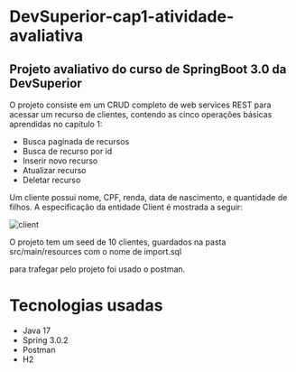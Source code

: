 # DevSuperior-cap1-atividade-avaliativa

## Projeto avaliativo do curso de SpringBoot 3.0 da DevSuperior


O projeto consiste em um CRUD completo de web services REST para acessar um recurso de clientes, contendo as cinco operações básicas aprendidas no capítulo 1:

* Busca paginada de recursos
* Busca de recurso por id
* Inserir novo recurso
* Atualizar recurso
* Deletar recurso
    


Um cliente possui nome, CPF, renda, data de nascimento, e quantidade de filhos. A especificação da entidade Client é mostrada a seguir: 

![client](https://user-images.githubusercontent.com/112667015/214176315-65f3e01a-7d26-4ea6-8211-8d2c7139b53c.png)

O projeto tem um seed de 10 clientes, guardados na pasta src/main/resources com o nome de import.sql

para trafegar pelo projeto foi usado o postman.


# Tecnologias usadas

* Java 17
* Spring 3.0.2
* Postman
* H2
